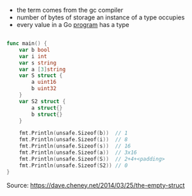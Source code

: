 * the term comes from the gc compiler
* number of bytes of storage an instance of a type occupies
* every value in a Go [program](https://go.dev/play/p/TstWfFXXntT) has a type

```go

func main() {
	var b bool
	var i int
	var s string
	var a [3]string
	var S struct {
		a uint16
		b uint32
	}
	var S2 struct {
		a struct{}
		b struct{}
	}

	fmt.Println(unsafe.Sizeof(b))  // 1
	fmt.Println(unsafe.Sizeof(i))  // 8
	fmt.Println(unsafe.Sizeof(s))  // 16
	fmt.Println(unsafe.Sizeof(a))  // 3x16
	fmt.Println(unsafe.Sizeof(S))  // 2+4+<padding>
	fmt.Println(unsafe.Sizeof(S2)) // 0
}
```

Source: https://dave.cheney.net/2014/03/25/the-empty-struct
